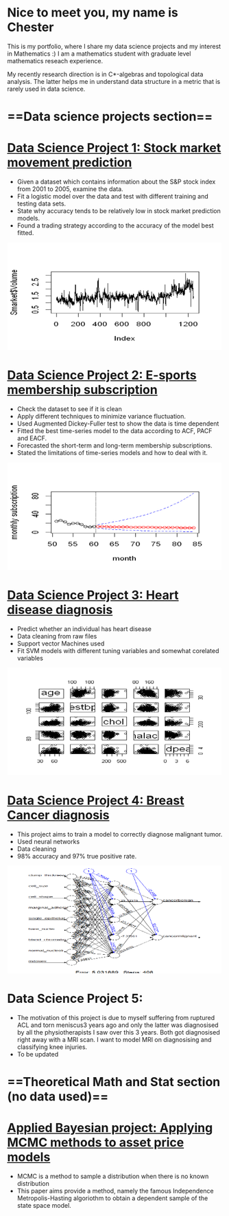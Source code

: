 <h1>Nice to meet you, my name is Chester</h1>

This is my portfolio, where I share my data science projects and my interest in Mathematics :) I am a mathematics student with graduate level mathematics reseach experience. 

My recently research direction is in C*-algebras and topological data analysis. The latter helps me in understand data structure in a metric that is rarely used in data science.

# ==Data science projects section==

# [Data Science Project 1: Stock market movement prediction](https://github.com/touchmebb/Chester_Yau_Portfolio/blob/main/Logistic%20Regression%20-%20Stock%20Market%20direction%20predictions.ipynb)
* Given a dataset which contains information about the S&P stock index from 2001 to 2005, examine the data.
* Fit a logistic model over the data and test with different training and testing data sets.
* State why accuracy tends to be relatively low in stock market prediction models.
* Found a trading strategy according to the accuracy of the model best fitted.

<img src="https://raw.githubusercontent.com/touchmebb/Chester_Yau_Portfolio/main/images/project%201.png" width="500" height="250">


# [Data Science Project 2: E-sports membership subscription](https://github.com/touchmebb/Chester_Yau_Portfolio/blob/main/Time-Series%20analysis%20Project%20-%20E-sports%20membership%20subscription.ipynb)
* Check the dataset to see if it is clean
* Apply different techniques to minimize variance fluctuation.
* Used Augmented Dickey-Fuller test to show the data is time dependent 
* Fitted the best time-series model to the data according to ACF, PACF and EACF.
* Forecasted the short-term and long-term membership subscriptions.
* Stated the limitations of time-series models and how to deal with it.

<img src="https://raw.githubusercontent.com/touchmebb/Chester_Yau_Portfolio/main/images/project%202.png" width="500" height="250">

# [Data Science Project 3: Heart disease diagnosis](https://github.com/touchmebb/Chester_Yau_Portfolio/blob/main/Heart%20disease%20identifying%20peoject.ipynb)
* Predict whether an individual has heart disease
* Data cleaning from raw files
* Support vector Machines used
* Fit SVM models with different tuning variables and somewhat corelated variables

<img src="https://raw.githubusercontent.com/touchmebb/Chester_Yau_Portfolio/main/images/project%203.png" width="500" height="250">

# [Data Science Project 4: Breast Cancer diagnosis](https://github.com/touchmebb/Chester_Yau_Portfolio/blob/main/Wisconsin%20Breast%20Cancer%20Diagnostic.ipynb)
* This project aims to train a model to correctly diagnose malignant tumor.
* Used neural networks
* Data cleaning
* 98% accuracy and 97% true positive rate.

<img src="https://raw.githubusercontent.com/touchmebb/Chester_Yau_Portfolio/main/images/project%20%204.png" width="500" height="250">

# Data Science Project 5:
* The motivation of this project is due to myself suffering from ruptured ACL and torn meniscus3 years ago and only the latter was diagnosised by all the physiotherapists I saw over this 3 years. Both got diagnosised right away with a MRI scan. I want to model MRI on diagnosising and classifying knee injuries.
* To be updated

# ==Theoretical Math and Stat section (no data used)==

# [Applied Bayesian project: Applying MCMC methods to asset price models](https://github.com/touchmebb/Chester_Yau_Portfolio/blob/main/Applying%20MCMC%20to%20asset%20pricing%20models.ipynb)
* MCMC is a method to sample a distribution when there is no known distribution
* This paper aims provide a method, namely the famous Independence Metropolis-Hasting algoriothm to obtain a dependent sample of the state space model.
